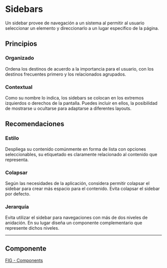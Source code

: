 # Sidebars

Un sidebar provee de navegación a un sistema al permitir al usuario seleccionar un elemento y direccionarlo a un lugar especifico de la página.

## Principios

### Organizado

Ordena los destinos de acuerdo a la importancia para el usuario, con los destinos frecuentes primero y los relacionados agrupados.

### Contextual

Como su nombre lo indica, los sidebars se colocan en los extremos izquierdos o derechos de la pantalla. Puedes incluir en ellos, la posibilidad de mostrarse u ocultarse para adaptarse a diferentes layouts.

## Recomendaciones

### Estilo

Despliega su contenido comúnmente en forma de lista con opciones seleccionables, su etiquetado es claramente relacionado al contenido que representa.

### Colapsar

Según las necesidades de la aplicación, considera permitir colapsar el sidebar para crear más espacio para el contenido. Evita colapsar el sidebar por defecto.

### Jerarquía

Evita utilizar el sidebar para navegaciones con más de dos niveles de anidación. En su lugar diseña un componente complementario que represente dichos niveles.

---

## Componente 
[FIG - Components](https://www.figma.com/file/adTpzuue9VJyGt5D6bb45F/FIG---Components?node-id=2105%3A2456)
